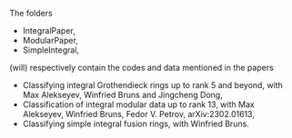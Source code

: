 The folders 
- IntegralPaper, 
- ModularPaper, 
- SimpleIntegral,

(will) respectively contain the codes and data mentioned in the papers
- Classifying integral Grothendieck rings up to rank 5 and beyond, with Max Alekseyev, Winfried Bruns and Jingcheng Dong,
- Classification of integral modular data up to rank 13, with Max Alekseyev, Winfried Bruns, Fedor V. Petrov, arXiv:2302.01613,
- Classifying simple integral fusion rings, with Winfried Bruns.
